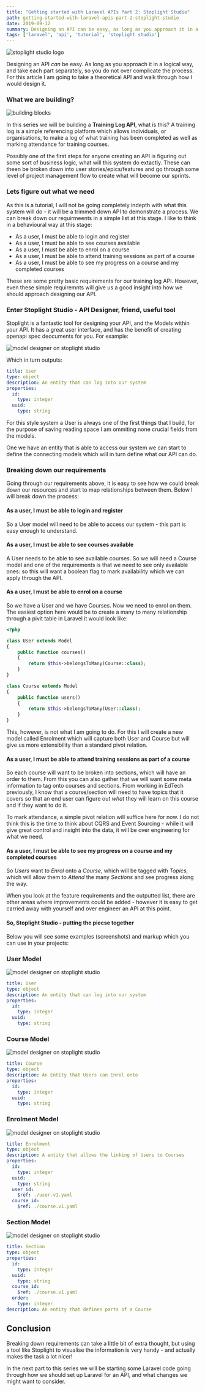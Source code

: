 ```yaml
---
title: "Getting started with Laravel APIs Part 2: Stoplight Studio"
path: getting-started-with-laravel-apis-part-2-stoplight-studio
date: 2019-09-12
summary: Designing an API can be easy, as long as you approach it in a logical way and take each part separately, so you do not over complicate the process.
tags: ['laravel', 'api', 'tutorial', 'stoplight studio']
---
```


![stoplight studio logo](./images/mark_light_bg.png)

Designing an API _can_ be easy. As long as you approach it in a logical way, and take each part separately, so you do not over complicate the process. For this article I am going to take a theoretical API and walk through how I would design it.


### What we are building?

![building blocks](./images/building.svg)

In this series we will be building a **Training Log API**, what is this? A training log is a simple referencing platform which allows individuals, or organisations, to make a log of what training has been completed as well as marking attendance for training courses.

Possibly one of the first steps for anyone creating an API is figuring out some sort of business logic, what will this system do extactly. These can theen be broken down into user stories/epics/features and go through some level of project management flow to create what will become our sprints.

### Lets figure out what we need

As this is a tutorial, I will not be going completely indepth with what this system will do - it will be a trimmed down API to demonstrate a process. We can break down our requirmeents in a simple list at this stage. I like to think in a behavioural way at this stage:


- As a user, I must be able to login and register
- As a user, I must be able to see courses available
- As a user, I must be able to enrol on a course
- As a user, I must be able to attend training sessions as part of a course
- As a user, I must be able to see my progress on a course and my completed courses


These are some pretty basic requirements for our training log API. However, even these simple requiremnts will give us a good insight into how we should approach designing our API.


### Enter Stoplight Studio - API Designer, friend, useful tool

Stoplight is a fantastic tool for designing your API, and the Models within your API. It has a great user interface, and has the benefit of creating openapi spec deocuments for you. For example:

![model designer on stoplight studio](./images/stoplight-model-design.png) 

Which in turn outputs:

```yaml
title: User
type: object
description: An entity that can log into our system
properties:
  id:
    type: integer
  uuid:
    type: string
```

For this style system a User is always one of the first things that I build, for the purpose of saving reading space I am ommiting none crucial fields from the models.

One we have an entity that is able to access our system we can start to define the connecting models which will in turn define what our API can do.


### Breaking down our requirements

Going through our requirements above, it is easy to see how we could break down our resources and start to map relationships between them. Below I will break down the process:


#### As a user, I must be able to login and register

So a User model will need to be able to access our system - this part is easy enough to understand.


#### As a user, I must be able to see courses available

A User needs to be able to see available courses. So we will need a Course model and one of the requirements is that we need to see only available ones: so this will want a boolean flag to mark availability which we can apply through the API.


#### As a user, I must be able to enrol on a course

So we have a User and we have Courses. Now we need to enrol on them. The easiest option here would be to create a many to many relationship through a pivit table in Laravel it would look like:

```php
<?php

class User extends Model
{
    public function courses()
    {
        return $this->belongsToMany(Course::class);
    }
}

class Course extends Model
{
    public function users()
    {
        return $this->belongsToMany(User::class);
    }
}
```

This, however, is not what I am going to do. For this I will create a new model called Enrolment which will capture both User and Course but will give us more extensibility than a standard pivot relation.


#### As a user, I must be able to attend training sessions as part of a course

So each course will want to be broken into sections, which will have an order to them. From this you can also gather that we will want some meta information to tag onto courses and sections. From working in EdTech previously, I know that a course/section will need to have topics that it covers so that an end user can figure out _what_ they will learn on this course and if they want to do it.

To mark attendance, a simple pivot relation will suffice here for now. I do not think this is the time to think about CQRS and Event Sourcing - while it will give great control and insight into the data, it will be over engineering for what we need.


#### As a user, I must be able to see my progress on a course and my completed courses

So *Users* want to *Enrol* onto a *Course*, which will be tagged with *Topics*, which will allow them to *Attend* the many *Sections* and see progress along the way.

When you look at the feature requirements and the outputted list, there are other areas where improvements could be added - however it is easy to get carried away with yourself and over engineer an API at this point.


#### So, Stoplight Studio - putting the piecse together

Below you will see some examples (screenshots) and markup which you can use in your projects:

### User Model

<div class="flex mb-4">

![model designer on stoplight studio](./images/stoplight-model-design.png) 

</div>

```yaml
title: User
type: object
description: An entity that can log into our system
properties:
  id:
    type: integer
  uuid:
    type: string
```

### Course Model

<div class="flex mb-4">

![model designer on stoplight studio](./images/course-model-design.png) 

</div>

```yaml
title: Course
type: object
description: An Entity that Users can Enrol onto
properties:
  id:
    type: integer
  uuid:
    type: string
```


### Enrolment Model

<div class="flex mb-4">

![model designer on stoplight studio](./images/enrolment-model-design.png) 

</div>

```yaml
title: Enrolment
type: object
description: A entity that allows the linking of Users to Courses
properties:
  id:
    type: integer
  uuid:
    type: string
  user_id:
    $ref: ./user.v1.yaml
  course_id:
    $ref: ./course.v1.yaml
```


### Section Model

<div class="flex mb-4">

![model designer on stoplight studio](./images/section-model-design.png) 

</div>

```yaml
title: Section
type: object
properties:
  id:
    type: integer
  uuid:
    type: string
  course_id:
    $ref: ./course.v1.yaml
  order:
    type: integer
description: An entity that defines parts of a Course
```


## Conclusion

Breaking down requirements can take a little bit of extra thought, but using a tool like Stoplight to visualise the information is very handy - and actually makes the task a lot nicer! 

In the next part to this series we will be starting some Laravel code going through how we should set up Laravel for an API, and what changes we might want to consider. 
